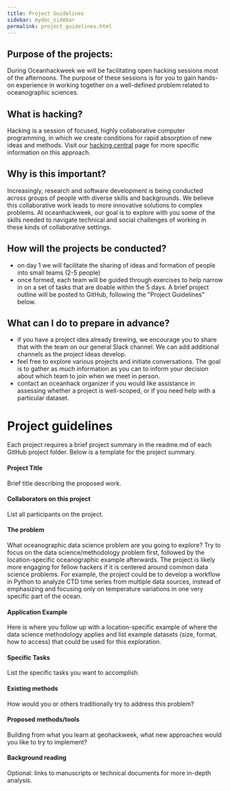 ```yaml
---
title: Project Guidelines
sidebar: mydoc_sidebar
permalink: project_guidelines.html
---
```


## Purpose of the projects:

During Oceanhackweek we will be facilitating open hacking sessions most of the afternoons. The purpose of these sessions is for you to gain hands-on experience in working together on a well-defined problem related to oceanographic sciences.

## What is hacking?

Hacking is a session of focused, highly collaborative computer programming, in which we create conditions for rapid absorption of new ideas and methods. Visit our [hacking central](Hacking-Central) page for more specific information on this approach.

## Why is this important?

Increasingly, research and software development is being conducted across groups of people with diverse skills and backgrounds. We believe this collaborative work leads to more innovative solutions to complex problems. At oceanhackweek, our goal is to explore with you some of the skills needed to navigate technical and social challenges of working in these kinds of collaborative settings.

## How will the projects be conducted?

* on day 1 we will facilitate the sharing of ideas and formation of people into small teams (2-5 people)
* once formed, each team will be guided through exercises to help narrow in on a set of tasks that are doable within the 5 days. A brief project outline will be posted to GitHub, following the "Project Guidelines" below.

## What can I do to prepare in advance?

* if you have a project idea already brewing, we encourage you to share that with the team on our general Slack channel. We can add additional channels as the project ideas develop.
* feel free to explore various projects and initiate conversations. The goal is to gather as much information as you can to inform your decision about which team to join when we meet in person.
* contact an oceanhack organizer if you would like assistance in assessing whether a project is well-scoped, or if you need help with a particular dataset.

# Project guidelines

Each project requires a brief project summary in the readme.md of each GitHub project folder. Below is a template for the project summary.

#### Project Title

Brief title describing the proposed work.

#### Collaborators on this project

List all participants on the project.

#### The problem

What oceanographic data science problem are you going to explore? Try to focus on the data science/methodology problem first, followed by the location-specific oceanographic example afterwards. The project is likely more engaging for fellow hackers if it is centered around common data science problems. For example, the project could be to develop a workflow in Python to analyze CTD time series from multiple data sources, instead of emphasizing and focusing only on temperature variations in one very specific part of the ocean.

#### Application Example

Here is where you follow up with a location-specific example of where the data science methodology applies and list example datasets (size, format, how to access) that could be used for this exploration.

#### Specific Tasks

List the specific tasks you want to accomplish.

#### Existing methods

How would you or others traditionally try to address this problem?

#### Proposed methods/tools

Building from what you learn at geohackweek, what new approaches would you like to try to implement?

#### Background reading

Optional: links to manuscripts or technical documents for more in-depth analysis.
